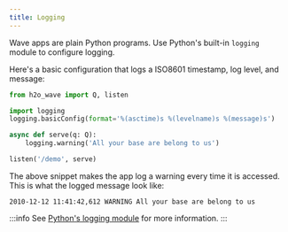 ```yaml
---
title: Logging
---
```


Wave apps are plain Python programs. Use Python's built-in `logging` module to configure logging.

Here's a basic configuration that logs a ISO8601 timestamp, log level, and message:

```py {3,4}
from h2o_wave import Q, listen

import logging
logging.basicConfig(format='%(asctime)s %(levelname)s %(message)s')

async def serve(q: Q):
    logging.warning('All your base are belong to us')    

listen('/demo', serve)
```

The above snippet makes the app log a warning every time it is accessed. This is what the logged message look like:

```
2010-12-12 11:41:42,612 WARNING All your base are belong to us
```

:::info
See [Python's logging module](https://docs.python.org/3/howto/logging.html) for more information.
:::
